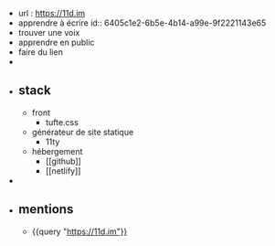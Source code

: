 - url : https://11d.im
- apprendre à écrire
  id:: 6405c1e2-6b5e-4b14-a99e-9f2221143e65
- trouver une voix
- apprendre en public
- faire du lien
-
- ## stack
	- front
		- tufte.css
	- générateur de site statique
		- 11ty
	- hébergement
		- [[github]]
		- [[netlify]]
-
- ## mentions
	- {{query "https://11d.im"}}